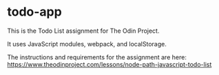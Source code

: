 # todo-app
This is the Todo List assignment for The Odin Project.

It uses JavaScript modules, webpack, and localStorage.

The instructions and requirements for the assignment are here: <br>
https://www.theodinproject.com/lessons/node-path-javascript-todo-list
